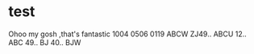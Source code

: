 # test

Ohoo my gosh ,that's fantastic
1004
0506
0119
ABCW ZJ49..
ABCU 12..
ABC  49..
BJ   40..
BJW  
